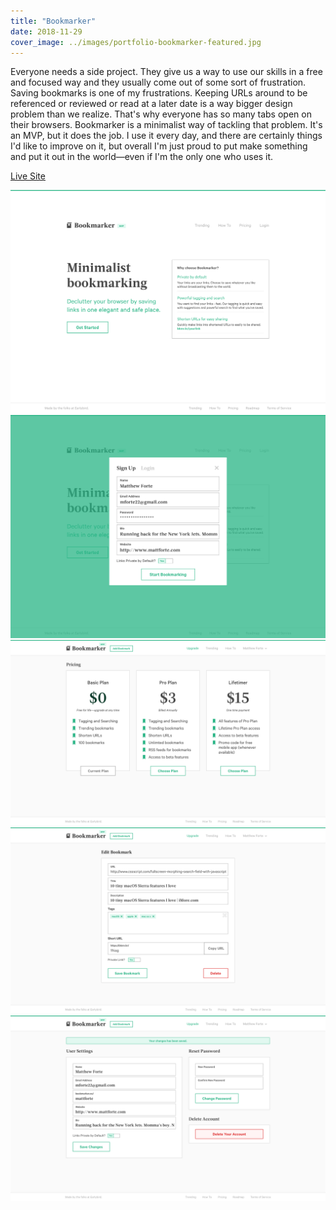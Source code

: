 ```yaml
---
title: "Bookmarker"
date: 2018-11-29
cover_image: ../images/portfolio-bookmarker-featured.jpg
---
```


Everyone needs a side project. They give us a way to use our skills in a free and focused way and they usually come out of some sort of frustration. Saving bookmarks is one of my frustrations. Keeping URLs around to be referenced or reviewed or read at a later date is a way bigger design problem than we realize. That's why everyone has so many tabs open on their browsers. Bookmarker is a minimalist way of tackling that problem. It's an MVP, but it does the job. I use it every day, and there are certainly things I'd like to improve on it, but overall I'm just proud to put make something and put it out in the world—even if I'm the only one who uses it.

<a class="btn btn-primary mb-32" target="_blank" href="https://bookmarker.co">Live Site</a>

![Screenshot of the landing page for Bookmarker](../images/portfolio-bookmarker1.png)
![Screenshot of the sign up screen for Bookmarker](../images/portfolio-bookmarker2.png)
![Screenshot of the pricing screen for Bookmarker](../images/portfolio-bookmarker5.png)
![Screenshot of editing a link](../images/portfolio-bookmarker3.png)
![Screenshot of the user settings page](../images/portfolio-bookmarker4.png)

